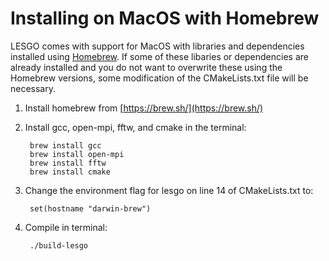 # Installing on MacOS with Homebrew

LESGO comes with support for MacOS with libraries and dependencies installed 
using [Homebrew](https://brew.sh/). If some of these libaries or dependencies
are already installed and you do not want to overwrite these using the Homebrew
versions, some modification of the CMakeLists.txt file will be 
necessary.

1. Install homebrew from [https://brew.sh/](https://brew.sh/)
2. Install gcc, open-mpi, fftw, and cmake in the terminal:
    
        brew install gcc
        brew install open-mpi
        brew install fftw
        brew install cmake

3. Change the environment flag for lesgo on line 14 of CMakeLists.txt to:

        set(hostname "darwin-brew")

4. Compile in terminal:

        ./build-lesgo

